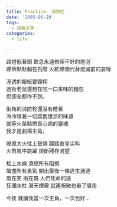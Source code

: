 ```yaml
---
title: Practice. 消防栓
date: '2005-06-29'
tags:
  - 詩與文字
categories:
  - life

---
```

路燈低著頭 歎息永遠修理不好的燈泡  
煙蒂默默躺在石階 火紅煙頭代替熄滅前的哀嚎  
  
溼透的報紙要翱翔  
過街老鼠還想在吃一口美味的麵包  
但卻全都作不到。  
  
街角的消防栓還沒有睡著  
冷冷嗅著一切腐舊悽涼的味道  
就等火苗點燃喪心病的靈魂  
我才是劇場主角。  
  
燎原大火往上竄燒 踐踏倉皇尖叫  
火苗風中跳躍 燒斷殘存渴望  
  
栓上水線 澆熄所有阻撓  
竭盡所有勇氣 開出最後一條逃生通道  
風在笑 雨在飄 人們死命的逃  
狂瀾水柱 漫天煙霧 就連祝融也垂了眉角  
  
今夜 就讓我當一次主角，一次也好...